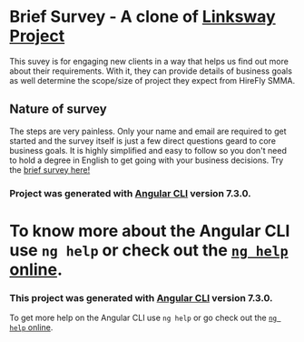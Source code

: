 # Brief Survey - A clone of [Linksway Project](https://github.com/michaeliyke/linksway)

This suvey is for engaging new clients in a way that helps us find out more about their requirements. With it, they can provide details of business goals as well determine the scope/size of project they expect from HireFly SMMA.

## Nature of survey

The steps are very painless. Only your name and email are required to get started and the survey itself is just a few direct questions geard to core business goals. It is highly simplified and easy to follow so you don't need to hold a degree in English to get going with your business decisions. Try the [brief survey here!](https://linksway.cf)





### Project was generated with [Angular CLI](https://github.com/angular/angular-cli) version 7.3.0.
To know more about the Angular CLI use `ng help` or check out the [`ng help` online](https://github.com/angular/angular-cli/blob/master/README.md).
=======
### This project was generated with [Angular CLI](https://github.com/angular/angular-cli) version 7.3.0.
To get more help on the Angular CLI use `ng help` or go check out the [`ng help` online](https://github.com/angular/angular-cli/blob/master/README.md).
